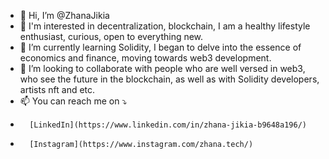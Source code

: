 
- 👋 Hi, I’m @ZhanaJikia
- 👀 I'm interested in decentralization, blockchain, I am a healthy lifestyle enthusiast, curious, open to everything new.
- 🌱 I’m currently learning Solidity, I began to delve into the essence of economics and finance, moving towards web3 development.
- 💞️ I’m looking to collaborate with people who are well versed in web3, who see the future in the blockchain, as well as with Solidity developers, artists nft and etc.
- 📫 You can reach me on ⤵️ 
-       [LinkedIn](https://www.linkedin.com/in/zhana-jikia-b9648a196/)
-       [Instagram](https://www.instagram.com/zhana.tech/)

<!---
ZhanaJikia/ZhanaJikia is a ✨ special ✨ repository because its `README.md` (this file) appears on your GitHub profile.
You can click the Preview link to take a look at your changes.
--->
